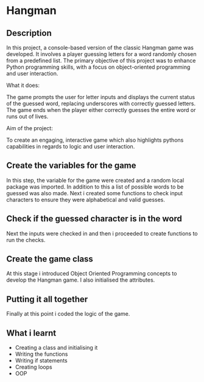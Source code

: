 # Hangman

## Description
In this project, a console-based version of the classic Hangman game was developed. It involves a player guessing letters for a word randomly chosen from a predefined list. The primary objective of this project was to enhance Python programming skills, with a focus on object-oriented programming and user interaction.

What it does:

The game prompts the user for letter inputs and displays the current status of the guessed word, replacing underscores with correctly guessed letters. The game ends when the player either correctly guesses the entire word or runs out of lives.

Aim of the project:

To create an engaging, interactive game which also highlights pythons capabilities in regards to logic and user interaction.

## Create the variables for the game

In this step, the variable for the game were created and a random local package was imported. In addition to this a list of possible words to be guessed was also made. Next i created some functions to check input characters to ensure they were alphabetical and valid guesses.

## Check if the guessed character is in the word

Next the inputs were checked in and then i proceeded to create functions to run the checks.

## Create the game class

At this stage i introduced Object Oriented Programming concepts to develop the Hangman game. I also initialised the attributes.

## Putting it all together

Finally at this point i coded the logic of the game.

## What i learnt

- Creating a class and initialising it
- Writing the functions
- Writing if statements
- Creating loops
- OOP






